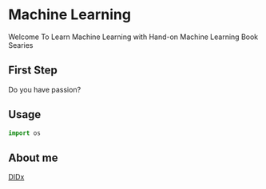 # Machine Learning
Welcome To Learn Machine Learning with Hand-on Machine Learning Book Searies

## First Step
Do you have passion?

## Usage
```python
import os
```

## About me
[DIDx](http://didx.ir)
